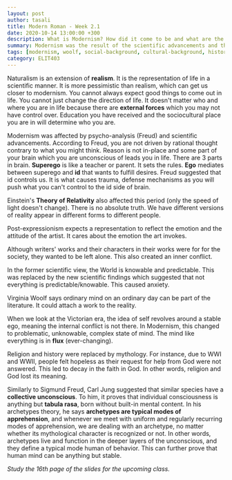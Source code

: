 ```yaml
---
layout: post
author: tasali
title: Modern Roman - Week 2.1
date: 2020-10-14 13:00:00 +300
description: What is Modernism? How did it come to be and what are the subbranches?
summary: Modernism was the result of the scientific advancements and the failure of religions to provide humans with relief. Beginning of psychological studies is also another reason.
tags: [modernism, woolf, social-background, cultural-background, historical-background, jung, psychoanalysis, theory-of-relativity, archetypes, freud]
category: ELIT403
---
```


Naturalism is an extension of **realism**. It is the representation of life in a scientific manner. It is more pessimistic than realism, which can get us closer to modernism. You cannot always expect good things to come out in life. You cannot just change the direction of life. It doesn't matter who and where you are in life because there are **external forces** which you may not have control over. Education you have received and the sociocultural place you are in will determine who you are.

Modernism was affected by psycho-analysis (Freud) and scientific advancements. According to Freud, you are not driven by rational thought contrary to what you might think. Reason is not in-place and some part of your brain which you are unconscious of leads you in life. There are 3 parts in brain. **Superego** is like a teacher or parent. It sets the rules. **Ego** mediates between superego and **id** that wants to fulfill desires. Freud suggested that id controls us. It is what causes trauma, defense mechanisms as you will push what you can't control to the id side of brain.

Einstein's **Theory of Relativity** also affected this period (only the speed of light doesn't change). There is no absolute truth. We have different versions of reality appear in different forms to different people.

Post-expressionism expects a representation to reflect the emotion and the attitude of the artist. It cares about the emotion the art invokes.

Although writers' works and their characters in their works were for for the society, they wanted to be left alone. This also created an inner conflict.

In the former scientific view, the World is knowable and predictable. This was replaced by the new scientific findings which suggested that not everything is predictable/knowable. This caused anxiety.

Virginia Woolf says ordinary mind on an ordinary day can be part of the literature. It could attach a work to the reality.

When we look at the Victorian era, the idea of self revolves around a stable ego, meaning the internal conflict is not there. In Modernism, this changed to problematic, unknowable, complex state of mind. The mind like everything is in **flux** (ever-changing).

Religion and history were replaced by mythology. For instance, due to WWI and WWII, people felt hopeless as their request for help from God were not answered. This led to decay in the faith in God. In other words, religion and God lost its meaning. 

Similarly to Sigmund Freud, Carl Jung suggested that similar species have a **collective unconscious**. To him, it proves that individual consciousness is anything but **tabula rasa**, born without built-in mental content. In his archetypes theory, he says **archetypes are typical modes of apprehension**, and whenever we meet with uniform and regularly recurring modes of apprehension, we are dealing with an archetype, no matter whether its mythological character is recognized or not. In other words, archetypes live and function in the deeper layers of the unconscious, and they define a typical mode human of behavior. This can further prove that human mind can be anything but stable.


_Study the 16th page of the slides for the upcoming class._
